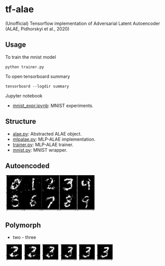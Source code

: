 # tf-alae

(Unofficial) Tensorflow implementation of Adversarial Latent Autoencoder (ALAE, Pidhorskyi et al., 2020)

## Usage

To train the mnist model
```
python trainer.py
```

To open tensorboard summary
```
tensorboard --logdir summary
```

Jupyter notebook
- [mnist_expr.ipynb](./mnist_expr.ipynb): MNIST experiments.

## Structure

- [alae.py](./alae.py): Abstracted ALAE object.
- [mlpalae.py](./mlpalae.py): MLP-ALAE implementation.
- [trainer.py](./trainer.py): MLP-ALAE trainer.
- [mnist.py](./mnist.py): MNIST wrapper.

## Autoencoded

![enumeration](./rsrc/enum.png)

## Polymorph

- two - three

![polymorph number two to three](./rsrc/two2three.png)
